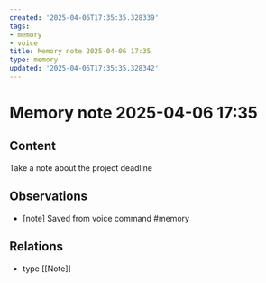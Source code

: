 ```yaml
---
created: '2025-04-06T17:35:35.328339'
tags:
- memory
- voice
title: Memory note 2025-04-06 17:35
type: memory
updated: '2025-04-06T17:35:35.328342'
---
```


# Memory note 2025-04-06 17:35

## Content

Take a note about the project deadline

## Observations

- [note] Saved from voice command #memory

## Relations

- type [[Note]]